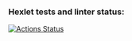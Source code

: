 ### Hexlet tests and linter status:
[![Actions Status](https://github.com/AlenaSmile/frontend-project-44/workflows/hexlet-check/badge.svg)](https://github.com/AlenaSmile/frontend-project-44/actions)